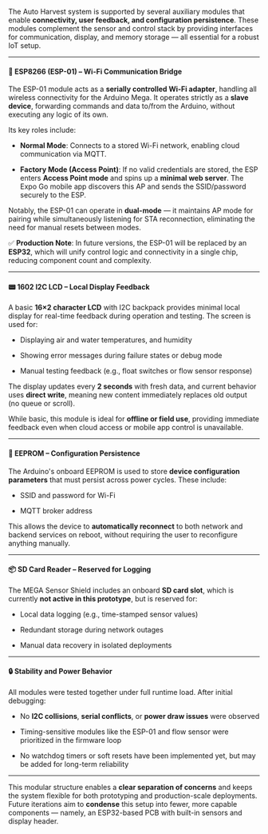 The Auto Harvest system is supported by several auxiliary modules that enable **connectivity, user feedback, and configuration persistence**. These modules complement the sensor and control stack by providing interfaces for communication, display, and memory storage — all essential for a robust IoT setup.

---

#### 📡 ESP8266 (ESP-01) – Wi-Fi Communication Bridge

The ESP-01 module acts as a **serially controlled Wi-Fi adapter**, handling all wireless connectivity for the Arduino Mega. It operates strictly as a **slave device**, forwarding commands and data to/from the Arduino, without executing any logic of its own.

Its key roles include:

- **Normal Mode**: Connects to a stored Wi-Fi network, enabling cloud communication via MQTT.
    
- **Factory Mode (Access Point)**: If no valid credentials are stored, the ESP enters **Access Point mode** and spins up a **minimal web server**. The Expo Go mobile app discovers this AP and sends the SSID/password securely to the ESP.
    

Notably, the ESP-01 can operate in **dual-mode** — it maintains AP mode for pairing while simultaneously listening for STA reconnection, eliminating the need for manual resets between modes.

✅ **Production Note**: In future versions, the ESP-01 will be replaced by an **ESP32**, which will unify control logic and connectivity in a single chip, reducing component count and complexity.

---

#### 📟 1602 I2C LCD – Local Display Feedback

A basic **16×2 character LCD** with I2C backpack provides minimal local display for real-time feedback during operation and testing. The screen is used for:

- Displaying air and water temperatures, and humidity
    
- Showing error messages during failure states or debug mode
    
- Manual testing feedback (e.g., float switches or flow sensor response)
    

The display updates every **2 seconds** with fresh data, and current behavior uses **direct write**, meaning new content immediately replaces old output (no queue or scroll).

While basic, this module is ideal for **offline or field use**, providing immediate feedback even when cloud access or mobile app control is unavailable.

---

#### 💾 EEPROM – Configuration Persistence

The Arduino's onboard EEPROM is used to store **device configuration parameters** that must persist across power cycles. These include:

- SSID and password for Wi-Fi
    
- MQTT broker address
    

This allows the device to **automatically reconnect** to both network and backend services on reboot, without requiring the user to reconfigure anything manually.

---

#### 📦 SD Card Reader – Reserved for Logging

The MEGA Sensor Shield includes an onboard **SD card slot**, which is currently **not active in this prototype**, but is reserved for:

- Local data logging (e.g., time-stamped sensor values)
    
- Redundant storage during network outages
    
- Manual data recovery in isolated deployments
    

---

#### 🔒 Stability and Power Behavior

All modules were tested together under full runtime load. After initial debugging:

- No **I2C collisions**, **serial conflicts**, or **power draw issues** were observed
    
- Timing-sensitive modules like the ESP-01 and flow sensor were prioritized in the firmware loop
    
- No watchdog timers or soft resets have been implemented yet, but may be added for long-term reliability
    

---

This modular structure enables a **clear separation of concerns** and keeps the system flexible for both prototyping and production-scale deployments. Future iterations aim to **condense** this setup into fewer, more capable components — namely, an ESP32-based PCB with built-in sensors and display header.